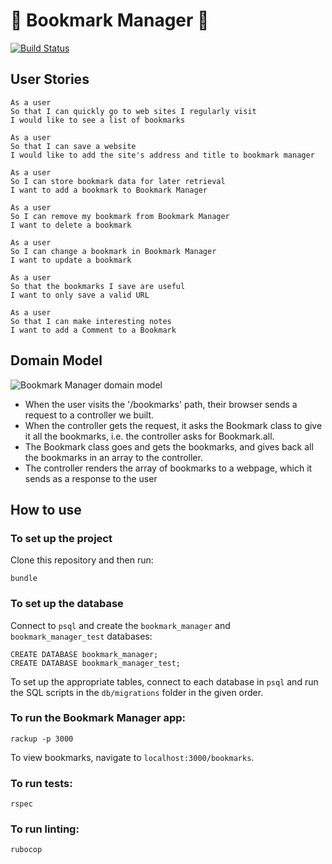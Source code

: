 # :bookmark: Bookmark Manager :bookmark:

[![Build Status](https://travis-ci.com/petraartep/bookmark-manager.svg?branch=master)](https://travis-ci.com/petraartep/bookmark-manager)

## User Stories

```
As a user
So that I can quickly go to web sites I regularly visit
I would like to see a list of bookmarks

As a user
So that I can save a website
I would like to add the site's address and title to bookmark manager

As a user
So I can store bookmark data for later retrieval
I want to add a bookmark to Bookmark Manager

As a user
So I can remove my bookmark from Bookmark Manager
I want to delete a bookmark

As a user
So I can change a bookmark in Bookmark Manager
I want to update a bookmark

As a user
So that the bookmarks I save are useful
I want to only save a valid URL

As a user
So that I can make interesting notes
I want to add a Comment to a Bookmark
```

## Domain Model

![Bookmark Manager domain model](https://user-images.githubusercontent.com/23095774/59843377-5d178500-9350-11e9-8ccd-43144883a755.png)


- When the user visits the '/bookmarks' path, their browser sends a request to a controller we built.
- When the controller gets the request, it asks the Bookmark class to give it all the bookmarks, i.e. the controller asks for Bookmark.all.
- The Bookmark class goes and gets the bookmarks, and gives back all the bookmarks in an array to the controller.
- The controller renders the array of bookmarks to a webpage, which it sends as a response to the user



## How to use

### To set up the project

Clone this repository and then run:

```
bundle
```

### To set up the database

Connect to `psql` and create the `bookmark_manager` and `bookmark_manager_test` databases:

```
CREATE DATABASE bookmark_manager;
CREATE DATABASE bookmark_manager_test;
```

To set up the appropriate tables, connect to each database in `psql` and run the SQL scripts in the `db/migrations` folder in the given order.


### To run the Bookmark Manager app:

```
rackup -p 3000
```
To view bookmarks, navigate to `localhost:3000/bookmarks`.


### To run tests:

```
rspec
```

### To run linting:

```
rubocop
```